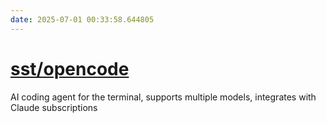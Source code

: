 ```yaml
---
date: 2025-07-01 00:33:58.644805
---
```


# [sst/opencode](https://github.com/sst/opencode)

AI coding agent for the terminal, supports multiple models, integrates with Claude subscriptions